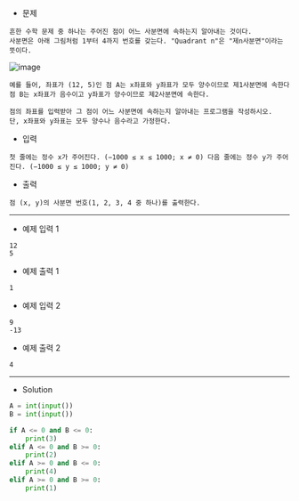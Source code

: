 - 문제

```
흔한 수학 문제 중 하나는 주어진 점이 어느 사분면에 속하는지 알아내는 것이다.
사분면은 아래 그림처럼 1부터 4까지 번호를 갖는다. "Quadrant n"은 "제n사분면"이라는 뜻이다.
```

![image](https://user-images.githubusercontent.com/84713532/218011311-bf45076d-7012-4e07-9efd-46f09d6ce39b.png)

```
예를 들어, 좌표가 (12, 5)인 점 A는 x좌표와 y좌표가 모두 양수이므로 제1사분면에 속한다
점 B는 x좌표가 음수이고 y좌표가 양수이므로 제2사분면에 속한다.

점의 좌표를 입력받아 그 점이 어느 사분면에 속하는지 알아내는 프로그램을 작성하시오.
단, x좌표와 y좌표는 모두 양수나 음수라고 가정한다.
```

- 입력

```
첫 줄에는 정수 x가 주어진다. (−1000 ≤ x ≤ 1000; x ≠ 0) 다음 줄에는 정수 y가 주어진다. (−1000 ≤ y ≤ 1000; y ≠ 0)
```

- 출력

```
점 (x, y)의 사분면 번호(1, 2, 3, 4 중 하나)를 출력한다.
```

---

- 예제 입력 1 

```
12
5
```

- 예제 출력 1 

```
1
```

- 예제 입력 2 

```
9
-13
```

- 예제 출력 2 

```
4
```

---

- Solution

```py
A = int(input())
B = int(input())

if A <= 0 and B <= 0:
    print(3)
elif A <= 0 and B >= 0:
    print(2)
elif A >= 0 and B <= 0:
    print(4)
elif A >= 0 and B >= 0:
    print(1)
```
